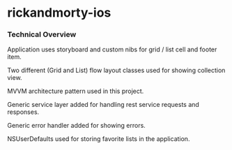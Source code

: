 # rickandmorty-ios

### Technical Overview

Application uses storyboard and custom nibs for grid / list cell and footer item.

Two different (Grid and List) flow layout classes used for showing collection view.

MVVM architecture pattern used in this project.

Generic service layer added for handling rest service requests and responses.

Generic error handler added for showing errors. 

NSUserDefaults used for storing favorite lists in the application.
